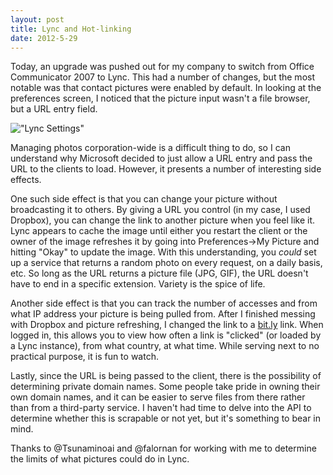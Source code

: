 ```yaml
---
layout: post
title: Lync and Hot-linking
date: 2012-5-29
---
```


Today, an upgrade was pushed out for my company to switch from Office Communicator 2007 to Lync.  This had a number of changes, but the most notable was that contact pictures were enabled by default.  In looking at the preferences screen, I noticed that the picture input wasn't a file browser, but a URL entry field.

!["Lync Settings"](http://dl.dropbox.com/u/1470741/Site/Lync/Lync%20Preferences.jpg)


Managing photos corporation-wide is a difficult thing to do, so I can understand why Microsoft decided to just allow a URL entry and pass the URL to the clients to load.  However, it presents a number of interesting side effects.

One such side effect is that you can change your picture without broadcasting it to others.  By giving a URL you control (in my case, I used Dropbox), you can change the link to another picture when you feel like it.  Lync appears to cache the image until either you restart the client or the owner of the image refreshes it by going into Preferences->My Picture and hitting "Okay" to update the image.  With this understanding, you *could* set up a service that returns a random photo on every request, on a daily basis, etc.  So long as the URL returns a picture file (JPG, GIF), the URL doesn't have to end in a specific extension.  Variety is the spice of life.

Another side effect is that you can track the number of accesses and from what IP address your picture is being pulled from.  After I finished messing with Dropbox and picture refreshing, I changed the link to a [bit.ly](http://bit.ly) link.  When logged in, this allows you to view how often a link is "clicked" (or loaded by a Lync instance), from what country, at what time.  While serving next to no practical purpose, it is fun to watch.

Lastly, since the URL is being passed to the client, there is the possibility of determining private domain names.  Some people take pride in owning their own domain names, and it can be easier to serve files from there rather than from a third-party service.  I haven't had time to delve into the API to determine whether this is scrapable or not yet, but it's something to bear in mind.

Thanks to @Tsunaminoai and @falornan for working with me to determine the limits of what pictures could do in Lync.
